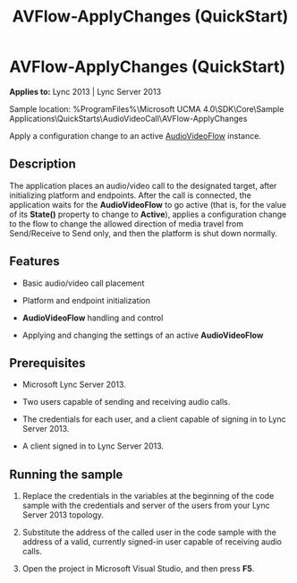 ﻿---
title: AVFlow-ApplyChanges (QuickStart)
TOCTitle: AVFlow-ApplyChanges (QuickStart)
ms:assetid: 6bf7708b-ca30-4418-b36f-5f4e91141ca6
ms:mtpsurl: https://msdn.microsoft.com/en-us/library/Dn466136(v=office.15)
ms:contentKeyID: 57103449
ms.date: 07/25/2014
mtps_version: v=office.15
---

# AVFlow-ApplyChanges (QuickStart)


**Applies to:** Lync 2013 | Lync Server 2013

 

Sample location: %ProgramFiles%\\Microsoft UCMA 4.0\\SDK\\Core\\Sample Applications\\QuickStarts\\AudioVideoCall\\AVFlow-ApplyChanges

Apply a configuration change to an active [AudioVideoFlow](https://msdn.microsoft.com/en-us/library/hh383533\(v=office.15\)) instance.

## Description

The application places an audio/video call to the designated target, after initializing platform and endpoints. After the call is connected, the application waits for the **AudioVideoFlow** to go active (that is, for the value of its **State()** property to change to **Active**), applies a configuration change to the flow to change the allowed direction of media travel from Send/Receive to Send only, and then the platform is shut down normally.

## Features

  - Basic audio/video call placement

  - Platform and endpoint initialization

  - **AudioVideoFlow** handling and control

  - Applying and changing the settings of an active **AudioVideoFlow**

## Prerequisites

  - Microsoft Lync Server 2013.

  - Two users capable of sending and receiving audio calls.

  - The credentials for each user, and a client capable of signing in to Lync Server 2013.

  - A client signed in to Lync Server 2013.

## Running the sample

1.  Replace the credentials in the variables at the beginning of the code sample with the credentials and server of the users from your Lync Server 2013 topology.

2.  Substitute the address of the called user in the code sample with the address of a valid, currently signed-in user capable of receiving audio calls.

3.  Open the project in Microsoft Visual Studio, and then press **F5**.

